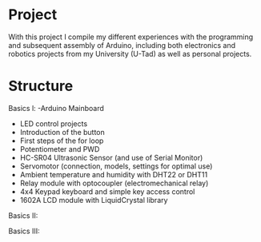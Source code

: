 # Project 
With this project I compile my different experiences with the programming and subsequent assembly of Arduino,
including both electronics and robotics projects from my University (U-Tad) as well as personal projects.

# Structure

Basics l:
-Arduino Mainboard
- LED control projects
- Introduction of the button
- First steps of the for loop
- Potentiometer and PWD
- HC-SR04 Ultrasonic Sensor (and use of Serial Monitor)
- Servomotor (connection, models, settings for optimal use)
- Ambient temperature and humidity with DHT22 or DHT11
- Relay module with optocoupler (electromechanical relay)
- 4x4 Keypad keyboard and simple key access control
- 1602A LCD module with LiquidCrystal library
  
Basics II:

Basics III:
